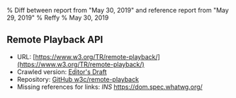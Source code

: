 % Diff between report from "May 30, 2019" and reference report from "May 29, 2019"
% Reffy
% May 30, 2019

## Remote Playback API

- URL: [https://www.w3.org/TR/remote-playback/](https://www.w3.org/TR/remote-playback/)
- Crawled version: [Editor's Draft](https://w3c.github.io/remote-playback/)
- Repository: [GitHub w3c/remote-playback](https://github.com/w3c/remote-playback)
- Missing references for links: *INS* https://dom.spec.whatwg.org/


